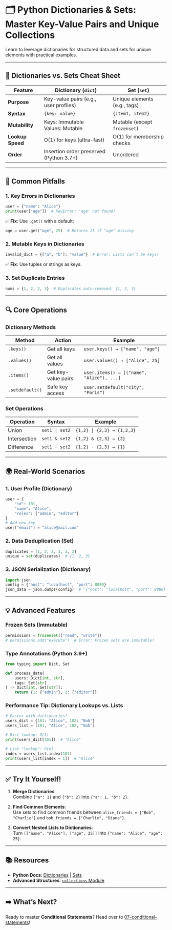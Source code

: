 # 🗂️ Python Dictionaries & Sets: Master Key-Value Pairs and Unique Collections

Learn to leverage dictionaries for structured data and sets for unique elements with practical examples.  

---

## 🧩 Dictionaries vs. Sets Cheat Sheet  
| Feature | Dictionary (`dict`) | Set (`set`) |  
|---------|----------------------|-------------|  
| **Purpose** | Key-value pairs (e.g., user profiles) | Unique elements (e.g., tags) |  
| **Syntax** | `{key: value}` | `{item1, item2}` |  
| **Mutability** | Keys: Immutable<br>Values: Mutable | Mutable (except `frozenset`) |  
| **Lookup Speed** | O(1) for keys (ultra-fast) | O(1) for membership checks |  
| **Order** | Insertion order preserved (Python 3.7+) | Unordered |  

---

## 🚨 Common Pitfalls  
### 1. **Key Errors in Dictionaries**  
```python  
user = {"name": "Alice"}  
print(user["age"])  # KeyError: 'age' not found!  
```  
✅ **Fix**: Use `.get()` with a default:  
```python  
age = user.get("age", 25)  # Returns 25 if "age" missing  
```  

### 2. **Mutable Keys in Dictionaries**  
```python  
invalid_dict = {["a", "b"]: "value"}  # Error: Lists can’t be keys!  
```  
✅ **Fix**: Use tuples or strings as keys.  

### 3. **Set Duplicate Entries**  
```python  
nums = {1, 2, 2, 3}  # Duplicates auto-removed: {1, 2, 3}  
```  

---

## 🔍 Core Operations  
### **Dictionary Methods**  
| Method | Action | Example |  
|--------|--------|---------|  
| `.keys()` | Get all keys | `user.keys() → ["name", "age"]` |  
| `.values()` | Get all values | `user.values() → ["Alice", 25]` |  
| `.items()` | Get key-value pairs | `user.items() → [("name", "Alice"), ...]` |  
| `.setdefault()` | Safe key access | `user.setdefault("city", "Paris")` |  

### **Set Operations**  
| Operation | Syntax | Example |  
|-----------|--------|---------|  
| Union | `set1 \| set2` | `{1,2} \| {2,3} → {1,2,3}` |  
| Intersection | `set1 & set2` | `{1,2} & {2,3} → {2}` |  
| Difference | `set1 - set2` | `{1,2} - {2,3} → {1}` |  

---

## 🌍 Real-World Scenarios  
### 1. **User Profile (Dictionary)**  
```python  
user = {  
    "id": 101,  
    "name": "Alice",  
    "roles": {"admin", "editor"}  
}  
# Add new key  
user["email"] = "alice@mail.com"  
```  

### 2. **Data Deduplication (Set)**  
```python  
duplicates = [1, 2, 2, 3, 3, 3]  
unique = set(duplicates)  # {1, 2, 3}  
```  

### 3. **JSON Serialization (Dictionary)**  
```python  
import json  
config = {"host": "localhost", "port": 8080}  
json_data = json.dumps(config)  # '{"host": "localhost", "port": 8080}'  
```  

---

## 💡 Advanced Features  
### **Frozen Sets (Immutable)**  
```python  
permissions = frozenset(["read", "write"])  
# permissions.add("execute")  # Error: Frozen sets are immutable!  
```  

### **Type Annotations (Python 3.9+)**  
```python  
from typing import Dict, Set  

def process_data(  
    users: Dict[int, str],  
    tags: Set[str]  
) -> Dict[int, Set[str]]:  
    return {1: {"admin"}, 2: {"editor"}}  
```  

### **Performance Tip: Dictionary Lookups vs. Lists**  
```python  
# Faster with dictionaries!  
users_dict = {101: "Alice", 102: "Bob"}  
users_list = [101, "Alice", 102, "Bob"]  

# Dict lookup: O(1)  
print(users_dict[101])  # "Alice"  

# List "lookup": O(n)  
index = users_list.index(101)  
print(users_list[index + 1])  # "Alice"  
```  

---

## ✅ Try It Yourself!  
1. **Merge Dictionaries**:  
   Combine `{"a": 1}` and `{"b": 2}` into `{"a": 1, "b": 2}`.  

2. **Find Common Elements**:  
   Use sets to find common friends between `alice_friends = {"Bob", "Charlie"}` and `bob_friends = {"Charlie", "Diana"}`.  

3. **Convert Nested Lists to Dictionaries**:  
   Turn `[["name", "Alice"], ["age", 25]]` into `{"name": "Alice", "age": 25}`.  

---

## 📚 Resources  
- **Python Docs**: [Dictionaries](https://docs.python.org/3/tutorial/datastructures.html#dictionaries) | [Sets](https://docs.python.org/3/tutorial/datastructures.html#sets)  
- **Advanced Structures**: [`collections` Module](https://docs.python.org/3/library/collections.html)  

---

## ➡️ What’s Next?  
Ready to master **Conditional Statements**? Head over to [07-conditional-statements](/07-conditional-statements)!  
